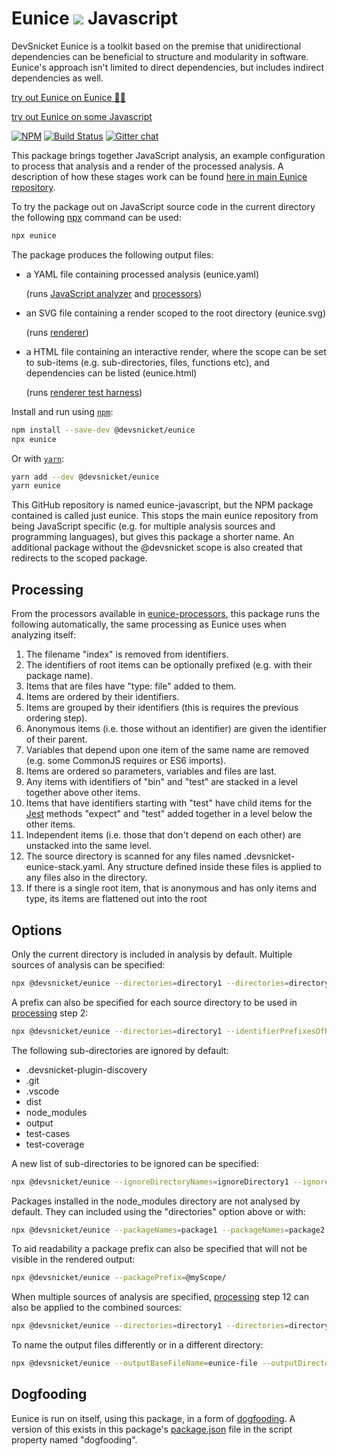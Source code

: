 # Eunice ![](https://raw.githubusercontent.com/DevSnicket/eunice-renderer/master/getSvgElementForStack/createArrows/test/withUse/testCases/default-height.svg?sanitize=true) Javascript

DevSnicket Eunice is a toolkit based on the premise that unidirectional dependencies can be beneficial to structure and modularity in software. Eunice's approach isn't limited to direct dependencies, but includes indirect dependencies as well.

[try out Eunice on Eunice 🐶🥫](https://devsnicket.github.io/Eunice)

[try out Eunice on some Javascript](https://devsnicket.github.io/eunice-javascript)

[![NPM](https://img.shields.io/npm/v/@devsnicket/eunice.svg)](https://www.npmjs.com/package/@devsnicket/eunice
) [![Build Status](https://travis-ci.org/DevSnicket/eunice-javascript-analyzer.svg?branch=master)](https://travis-ci.org/DevSnicket/eunice-javascript) [![Gitter chat](https://badges.gitter.im/devsnicket-eunice/gitter.png)](https://gitter.im/devsnicket-eunice)

This package brings together JavaScript analysis, an example configuration to process that analysis and a render of the processed analysis. A description of how these stages work can be found [here in main Eunice repository](https://github.com/DevSnicket/Eunice#how-eunice-works).

To try the package out on JavaScript source code in the current directory the following [npx](https://www.npmjs.com/package/npx) command can be used:

```bash
npx eunice
```

The package produces the following output files:
* a YAML file containing processed analysis (eunice.yaml)
  
  (runs [JavaScript analyzer](https://github.com/DevSnicket/eunice-javascript-analyzer) and [processors](https://github.com/DevSnicket/eunice-processors))
* an SVG file containing a render scoped to the root directory (eunice.svg)
  
  (runs [renderer](https://github.com/DevSnicket/eunice-renderer))
* a HTML file containing an interactive render, where the scope can be set to sub-items (e.g. sub-directories, files, functions etc), and dependencies can be listed (eunice.html)
  
  (runs [renderer test harness](https://github.com/DevSnicket/eunice-renderer-test-harness))

Install and run using [`npm`](https://www.npmjs.com/package/@devsnicket/eunice):

```bash
npm install --save-dev @devsnicket/eunice
npx eunice
```
Or with [`yarn`](https://yarnpkg.com/en/package/@devsnicket/eunice):

```bash
yarn add --dev @devsnicket/eunice
yarn eunice
```

This GitHub repository is named eunice-javascript, but the NPM package contained is called just eunice. This stops the main eunice repository from being JavaScript specific (e.g. for multiple analysis sources and programming languages), but gives this package a shorter name. An additional package without the @devsnicket scope is also created that redirects to the scoped package.

## Processing
From the processors available in [eunice-processors](https://github.com/DevSnicket/eunice-processors
), this package runs the following automatically, the same processing as Eunice uses when analyzing itself:
1. The filename "index" is removed from identifiers.
2. The identifiers of root items can be optionally prefixed (e.g. with their package name).
3. Items that are files have "type: file" added to them.
4. Items are ordered by their identifiers.
5. Items are grouped by their identifiers (this is requires the previous ordering step).
6. Anonymous items (i.e. those without an identifier) are given the identifier of their parent.
7. Variables that depend upon one item of the same name are removed (e.g. some CommonJS requires or ES6 imports).
8. Items are ordered so parameters, variables and files are last.
9. Any items with identifiers of "bin" and "test" are stacked in a level together above other items.
10. Items that have identifiers starting with "test" have child items for the [Jest](https://jestjs.io/) methods "expect" and "test" added together in a level below the other items.
11. Independent items (i.e. those that don't depend on each other) are unstacked into the same level.
12. The source directory is scanned for any files named .devsnicket-eunice-stack.yaml. Any structure defined inside these files is applied to any files also in the directory.
13. If there is a single root item, that is anonymous and has only items and type, its items are flattened out into the root

## Options
Only the current directory is included in analysis by default. Multiple sources of analysis can be specified:
```bash
npx @devsnicket/eunice --directories=directory1 --directories=directory2
```
A prefix can also be specified for each source directory to be used in [processing](#Processing) step 2:
```bash
npx @devsnicket/eunice --directories=directory1 --identifierPrefixesOfRootItems=prefixForDirectory1
```

The following sub-directories are ignored by default:
* .devsnicket-plugin-discovery
* .git
* .vscode
* dist
* node_modules
* output
* test-cases
* test-coverage

A new list of sub-directories to be ignored can be specified:
```bash
npx @devsnicket/eunice --ignoreDirectoryNames=ignoreDirectory1 --ignoreDirectoryNames=ignoreDirectory2
```

Packages installed in the node_modules directory are not analysed by default. They can included using the "directories" option above or with:
```bash
npx @devsnicket/eunice --packageNames=package1 --packageNames=package2
```
To aid readability a package prefix can also be specified that will not be visible in the rendered output:
```bash
npx @devsnicket/eunice --packagePrefix=@myScope/
```

When multiple sources of analysis are specified, [processing](#Processing) step 12 can also be applied to the combined sources:
```bash
npx @devsnicket/eunice --directories=directory1 --directories=directory2 --directoryToCreateOrAddToStacksFrom=stacks-directory
```

To name the output files differently or in a different directory:
```bash
npx @devsnicket/eunice --outputBaseFileName=eunice-file --outputDirectoryPath=eunice-directory
```

## Dogfooding

Eunice is run on itself, using this package, in a form of [dogfooding](https://en.wikipedia.org/wiki/Eating_your_own_dog_food). A version of this exists in this package's [package.json](package.json) file in the script property named "dogfooding".